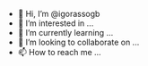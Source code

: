 - 👋 Hi, I’m @igorassogb
- 👀 I’m interested in ...
- 🌱 I’m currently learning ...
- 💞️ I’m looking to collaborate on ...
- 📫 How to reach me ...

<!---
igorassogb/igorassogb is a ✨ special ✨ repository because its `README.md` (this file) appears on your GitHub profile.
You can click the Preview link to take a look at your changes.
--->
